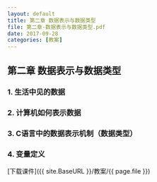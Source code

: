 ```yaml
---
layout: default
title: 第二章 数据表示与数据类型
file: 第二章-数据表示与数据类型.pdf
date: 2017-09-28
categories: [教案]
---
```

## 第二章 数据表示与数据类型
### 1. 生活中见的数据
### 2. 计算机如何表示数据
### 3. C语言中的数据表示机制（数据类型）
### 4. 变量定义
[下载课件]({{ site.BaseURL }}/教案/{{ page.file }})

